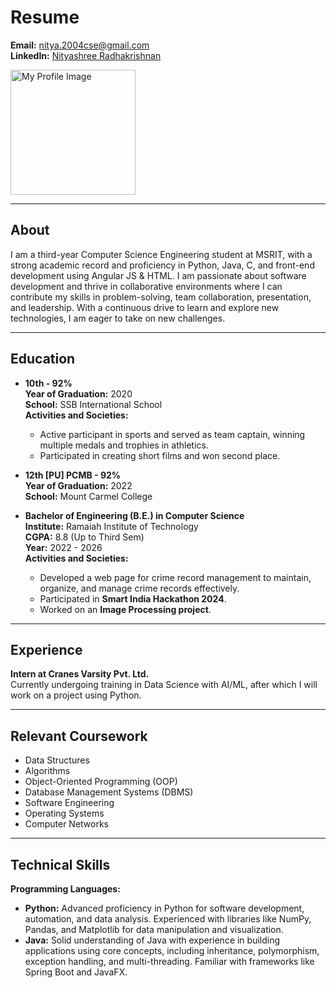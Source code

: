 # Resume

**Email:** [nitya.2004cse@gmail.com](mailto:nitya.2004cse@gmail.com)  
**LinkedIn:** [Nityashree Radhakrishnan](https://www.linkedin.com/in/nityashree-radhakrishnan-83203932a/)

<img src="" alt="My Profile Image" width="200" height="200">


---

## About
I am a third-year Computer Science Engineering student at MSRIT, with a strong academic record and proficiency in Python, Java, C, and front-end development using Angular JS & HTML. I am passionate about software development and thrive in collaborative environments where I can contribute my skills in problem-solving, team collaboration, presentation, and leadership. With a continuous drive to learn and explore new technologies, I am eager to take on new challenges.

---

## Education

- **10th - 92%**  
  **Year of Graduation:** 2020  
  **School:** SSB International School  
  **Activities and Societies:**
  - Active participant in sports and served as team captain, winning multiple medals and trophies in athletics.
  - Participated in creating short films and won second place.

- **12th [PU] PCMB - 92%**  
  **Year of Graduation:** 2022  
  **School:** Mount Carmel College

- **Bachelor of Engineering (B.E.) in Computer Science**  
  **Institute:** Ramaiah Institute of Technology  
  **CGPA:** 8.8 (Up to Third Sem)  
  **Year:** 2022 - 2026  
  **Activities and Societies:**
  - Developed a web page for crime record management to maintain, organize, and manage crime records effectively.
  - Participated in **Smart India Hackathon 2024**.
  - Worked on an **Image Processing project**.

---

## Experience

**Intern at Cranes Varsity Pvt. Ltd.**  
Currently undergoing training in Data Science with AI/ML, after which I will work on a project using Python.

---

## Relevant Coursework

- Data Structures
- Algorithms
- Object-Oriented Programming (OOP)
- Database Management Systems (DBMS)
- Software Engineering
- Operating Systems
- Computer Networks

---

## Technical Skills

**Programming Languages:**

- **Python:** Advanced proficiency in Python for software development, automation, and data analysis. Experienced with libraries like NumPy, Pandas, and Matplotlib for data manipulation and visualization.
- **Java:** Solid understanding of Java with experience in building applications using core concepts, including inheritance, polymorphism, exception handling, and multi-threading. Familiar with frameworks like Spring Boot and JavaFX.
